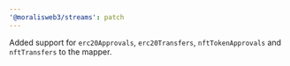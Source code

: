 ```yaml
---
'@moralisweb3/streams': patch
---
```


Added support for `erc20Approvals`, `erc20Transfers`, `nftTokenApprovals` and `nftTransfers` to the mapper.
